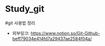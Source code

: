 Study_git
=============

#git 사용법 정리
* 외부링크: <https://www.notion.so/Git-Github-beff79034e414fd7a29437ae2584f04a/>
